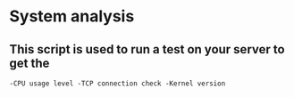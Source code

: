 # System analysis

## This script is used to run a test on your server to get the
`
-CPU usage level
-TCP connection check
-Kernel version
`
